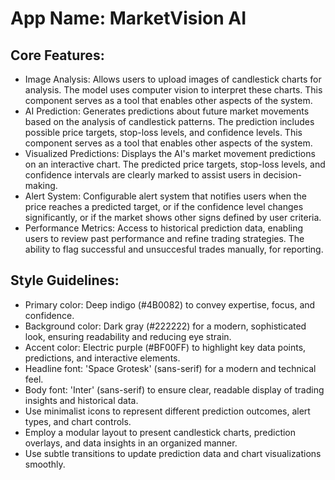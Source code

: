 # **App Name**: MarketVision AI

## Core Features:

- Image Analysis: Allows users to upload images of candlestick charts for analysis. The model uses computer vision to interpret these charts. This component serves as a tool that enables other aspects of the system.
- AI Prediction: Generates predictions about future market movements based on the analysis of candlestick patterns. The prediction includes possible price targets, stop-loss levels, and confidence levels. This component serves as a tool that enables other aspects of the system.
- Visualized Predictions: Displays the AI's market movement predictions on an interactive chart. The predicted price targets, stop-loss levels, and confidence intervals are clearly marked to assist users in decision-making.
- Alert System: Configurable alert system that notifies users when the price reaches a predicted target, or if the confidence level changes significantly, or if the market shows other signs defined by user criteria.
- Performance Metrics: Access to historical prediction data, enabling users to review past performance and refine trading strategies. The ability to flag successful and unsuccesful trades manually, for reporting.

## Style Guidelines:

- Primary color: Deep indigo (#4B0082) to convey expertise, focus, and confidence.
- Background color: Dark gray (#222222) for a modern, sophisticated look, ensuring readability and reducing eye strain.
- Accent color: Electric purple (#BF00FF) to highlight key data points, predictions, and interactive elements.
- Headline font: 'Space Grotesk' (sans-serif) for a modern and technical feel.
- Body font: 'Inter' (sans-serif) to ensure clear, readable display of trading insights and historical data.
- Use minimalist icons to represent different prediction outcomes, alert types, and chart controls.
- Employ a modular layout to present candlestick charts, prediction overlays, and data insights in an organized manner.
- Use subtle transitions to update prediction data and chart visualizations smoothly.